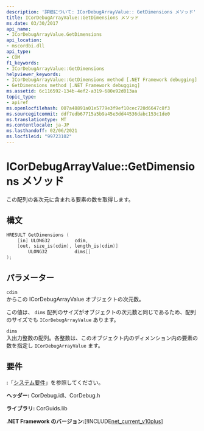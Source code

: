 ```yaml
---
description: '詳細について: ICorDebugArrayValue:: GetDimensions メソッド'
title: ICorDebugArrayValue::GetDimensions メソッド
ms.date: 03/30/2017
api_name:
- ICorDebugArrayValue.GetDimensions
api_location:
- mscordbi.dll
api_type:
- COM
f1_keywords:
- ICorDebugArrayValue::GetDimensions
helpviewer_keywords:
- ICorDebugArrayValue::GetDimensions method [.NET Framework debugging]
- GetDimensions method [.NET Framework debugging]
ms.assetid: 6c116592-134b-4ef2-a319-680e92d013aa
topic_type:
- apiref
ms.openlocfilehash: 007a48891a01e5779e3f9ef10cec720d6647c8f3
ms.sourcegitcommit: ddf7edb67715a5b9a45e3dd44536dabc153c1de0
ms.translationtype: MT
ms.contentlocale: ja-JP
ms.lasthandoff: 02/06/2021
ms.locfileid: "99723102"
---
```

# <a name="icordebugarrayvaluegetdimensions-method"></a>ICorDebugArrayValue::GetDimensions メソッド

この配列の各次元に含まれる要素の数を取得します。  
  
## <a name="syntax"></a>構文  
  
```cpp  
HRESULT GetDimensions (  
    [in] ULONG32         cdim,  
    [out, size_is(cdim), length_is(cdim)]
        ULONG32          dims[]  
);  
```  
  
## <a name="parameters"></a>パラメーター  

 `cdim`  
 からこの ICorDebugArrayValue オブジェクトの次元数。  
  
 この値は、 `dims` 配列のサイズがオブジェクトの次元数と同じであるため、配列のサイズでも `ICorDebugArrayValue` あります。  
  
 `dims`  
 入出力整数の配列。各整数は、このオブジェクト内のディメンション内の要素の数を指定し `ICorDebugArrayValue` ます。  
  
## <a name="requirements"></a>要件  

 **:**「[システム要件](../../get-started/system-requirements.md)」を参照してください。  
  
 **ヘッダー:** CorDebug.idl、CorDebug.h  
  
 **ライブラリ:** CorGuids.lib  
  
 **.NET Framework のバージョン:**[!INCLUDE[net_current_v10plus](../../../../includes/net-current-v10plus-md.md)]
